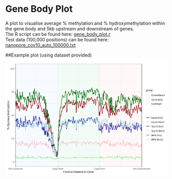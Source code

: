 # Gene Body Plot
A plot to visualise average % methylation and % hydroxymethylation within the gene body and 5kb upstream and downstream of genes.  
The R script can be found here: [gene_body_plot.r](scripts/gene_body_plot.r)  
Test data (100,000 positions) can be found here: [nanopore_cov10_auto_100000.txt](data/nanopore_cov10_auto_100000.txt)  

##Example plot (using dataset provided)  
![Example plot (using dataset provided)](images/gene_body_plot_100000.png)
